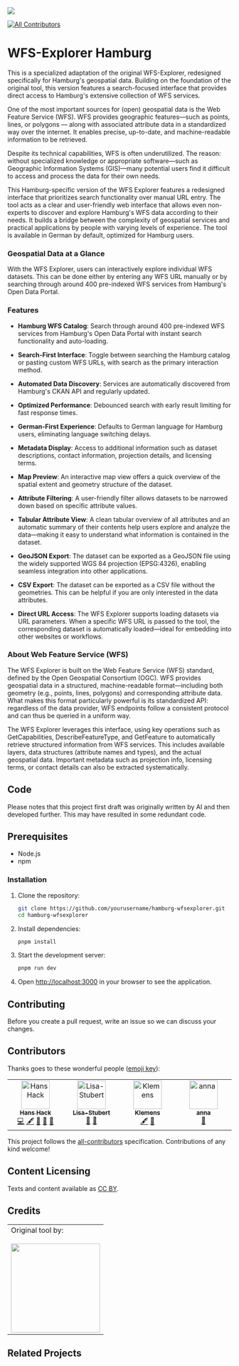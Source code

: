 ![](https://img.shields.io/badge/Built%20with%20%E2%9D%A4%EF%B8%8F-at%20Technologiestiftung%20Berlin-blue)

<!-- ALL-CONTRIBUTORS-BADGE:START - Do not remove or modify this section -->

[![All Contributors](https://img.shields.io/badge/all_contributors-0-orange.svg?style=flat-square)](#contributors-)

<!-- ALL-CONTRIBUTORS-BADGE:END -->

# WFS-Explorer Hamburg

This is a specialized adaptation of the original WFS-Explorer, redesigned specifically for Hamburg's geospatial data. Building on the foundation of the original tool, this version features a search-focused interface that provides direct access to Hamburg's extensive collection of WFS services.

One of the most important sources for (open) geospatial data is the Web Feature Service (WFS). WFS provides geographic features—such as points, lines, or polygons — along with associated attribute data in a standardized way over the internet. It enables precise, up-to-date, and machine-readable information to be retrieved.

Despite its technical capabilities, WFS is often underutilized. The reason: without specialized knowledge or appropriate software—such as Geographic Information Systems (GIS)—many potential users find it difficult to access and process the data for their own needs.

This Hamburg-specific version of the WFS Explorer features a redesigned interface that prioritizes search functionality over manual URL entry. The tool acts as a clear and user-friendly web interface that allows even non-experts to discover and explore Hamburg's WFS data according to their needs. It builds a bridge between the complexity of geospatial services and practical applications by people with varying levels of experience. The tool is available in German by default, optimized for Hamburg users.

### Geospatial Data at a Glance

With the WFS Explorer, users can interactively explore individual WFS datasets. This can be done either by entering any WFS URL manually or by searching through around 400 pre-indexed WFS services from Hamburg's Open Data Portal.

### Features

- **Hamburg WFS Catalog**: Search through around 400 pre-indexed WFS services from Hamburg's Open Data Portal with instant search functionality and auto-loading.

- **Search-First Interface**: Toggle between searching the Hamburg catalog or pasting custom WFS URLs, with search as the primary interaction method.

- **Automated Data Discovery**: Services are automatically discovered from Hamburg's CKAN API and regularly updated.

- **Optimized Performance**: Debounced search with early result limiting for fast response times.

- **German-First Experience**: Defaults to German language for Hamburg users, eliminating language switching delays.

- **Metadata Display**: Access to additional information such as dataset descriptions, contact information, projection details, and licensing terms.

- **Map Preview**: An interactive map view offers a quick overview of the spatial extent and geometry structure of the dataset.

- **Attribute Filtering**: A user-friendly filter allows datasets to be narrowed down based on specific attribute values.

- **Tabular Attribute View**: A clean tabular overview of all attributes and an automatic summary of their contents help users explore and analyze the data—making it easy to understand what information is contained in the dataset.

- **GeoJSON Export**: The dataset can be exported as a GeoJSON file using the widely supported WGS 84 projection (EPSG:4326), enabling seamless integration into other applications.

- **CSV Export**: The dataset can be exported as a CSV file without the geometries. This can be helpful if you are only interested in the data attributes.

- **Direct URL Access**: The WFS Explorer supports loading datasets via URL parameters. When a specific WFS URL is passed to the tool, the corresponding dataset is automatically loaded—ideal for embedding into other websites or workflows.

### About Web Feature Service (WFS)

The WFS Explorer is built on the Web Feature Service (WFS) standard, defined by the Open Geospatial Consortium (OGC). WFS provides geospatial data in a structured, machine-readable format—including both geometry (e.g., points, lines, polygons) and corresponding attribute data. What makes this format particularly powerful is its standardized API: regardless of the data provider, WFS endpoints follow a consistent protocol and can thus be queried in a uniform way.

The WFS Explorer leverages this interface, using key operations such as GetCapabilities, DescribeFeatureType, and GetFeature to automatically retrieve structured information from WFS services. This includes available layers, data structures (attribute names and types), and the actual geospatial data. Important metadata such as projection info, licensing terms, or contact details can also be extracted systematically.

## Code

Please notes that this project first draft was originally written by AI and then developed further. This may have resulted in some redundant code.

## Prerequisites

- Node.js
- npm

### Installation

1. Clone the repository:

   ```bash
   git clone https://github.com/yourusername/hamburg-wfsexplorer.git
   cd hamburg-wfsexplorer
   ```

2. Install dependencies:

   ```bash
   pnpm install
   ```

3. Start the development server:

   ```bash
   pnpm run dev
   ```

4. Open [http://localhost:3000](http://localhost:3000) in your browser to see the application.

## Contributing

Before you create a pull request, write an issue so we can discuss your changes.

## Contributors

Thanks goes to these wonderful people ([emoji key](https://allcontributors.org/docs/en/emoji-key)):

<!-- ALL-CONTRIBUTORS-LIST:START - Do not remove or modify this section -->
<!-- prettier-ignore-start -->
<!-- markdownlint-disable -->
<table>
  <tbody>
    <tr>
      <td align="center" valign="top" width="14.28%"><a href="https://hanshack.com/"><img src="https://avatars.githubusercontent.com/u/8025164?v=4?s=64" width="64px;" alt="Hans Hack"/><br /><sub><b>Hans Hack</b></sub></a><br /><a href="https://github.com/technologiestiftung/odis-geoexplorer/commits?author=hanshack" title="Code">💻</a> <a href="#content-hanshack" title="Content">🖋</a> <a href="#data-hanshack" title="Data">🔣</a> <a href="https://github.com/technologiestiftung/odis-geoexplorer/commits?author=hanshack" title="Documentation">📖</a> <a href="#projectManagement-hanshack" title="Project Management">📆</a></td>
            <td align="center" valign="top" width="14.28%"><a href="https://github.com/Lisa-Stubert"><img src="https://avatars.githubusercontent.com/u/61182572?v=4?s=64" width="64px;" alt="Lisa-Stubert"/><br /><sub><b>Lisa-Stubert</b></sub></a><br /><a href="#review-Lisa-Stubert" title="Review">👀</a> <a href="#projectManagement-Lisa-Stubert" title="Project Management">📆</a></td>
            <td align="center" valign="top" width="14.28%"><a href="https://github.com/KlemensM"><img src="https://avatars.githubusercontent.com/u/98896505?v=4?s=64" width="64px;" alt="Klemens"/><br /><sub><b>Klemens</b></sub></a><br /><a href="#content-KlemensM" title="Content">🖋</a> <a href="#projectManagement-KlemensM" title="Project Management">📆</a></td>
      <td align="center" valign="top" width="14.28%"><a href="https://fhp.incom.org/profile/9200/projects"><img src="https://avatars.githubusercontent.com/u/46717848?v=4?s=64" width="64px;" alt="anna"/><br /><sub><b>anna</b></sub></a><br /><a href="#review-annameide" title="Review">👀</a></td>
    </tr>
  </tbody>
</table>

<!-- markdownlint-restore -->
<!-- prettier-ignore-end -->

<!-- ALL-CONTRIBUTORS-LIST:END -->

This project follows the [all-contributors](https://github.com/all-contributors/all-contributors) specification. Contributions of any kind welcome!

## Content Licensing

Texts and content available as [CC BY](https://creativecommons.org/licenses/by/3.0/de/).

## Credits

<table>
  <tr>
    <td>
      Original tool by: <a href="https://odis-berlin.de">
        <br />
        <br />
        <img width="200" src="https://logos.citylab-berlin.org/logo-odis-berlin.svg" />
      </a>
    </td>
  </tr>
</table>

## Related Projects

```

```
 
